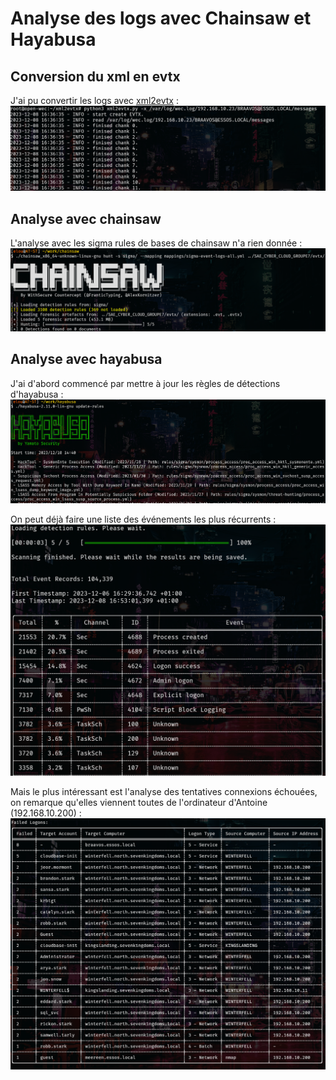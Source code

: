 # Analyse des logs avec Chainsaw et Hayabusa

## Conversion du xml en evtx
J'ai pu convertir les logs avec [xml2evtx](https://github.com/JPCERTCC/xml2evtx) :
![Alt text](images/analyse-evtx.png)

## Analyse avec chainsaw
L'analyse avec les sigma rules de bases de chainsaw n'a rien donnée :
![Alt text](images/analyse-chainsaw.png)

## Analyse avec hayabusa

J'ai d'abord commencé par mettre à jour les règles de détections d'hayabusa :
![Alt text](images/analyse-uphaya.png)

On peut déjà faire une liste des événements les plus récurrents :
![Alt text](images/analyse-eid.png)

Mais le plus intéressant est l'analyse des tentatives connexions échouées, on remarque qu'elles viennent toutes de l'ordinateur d'Antoine (192.168.10.200) : 
![Alt text](images/analyse-failed.png)